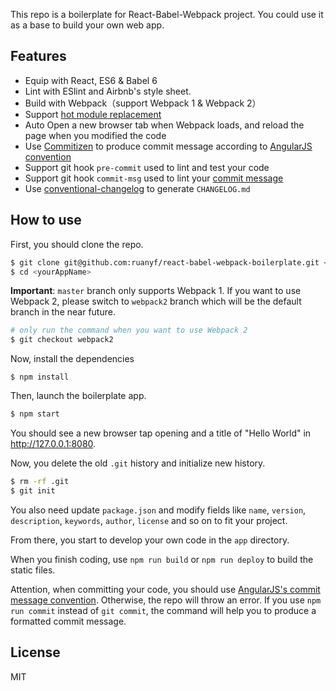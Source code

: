 This repo is a boilerplate for React-Babel-Webpack project. You could use it as a base to build your own web app.

## Features

- Equip with React, ES6 & Babel 6
- Lint with ESlint and Airbnb's style sheet.
- Build with Webpack（support Webpack 1 & Webpack 2）
- Support [hot module replacement](https://webpack.github.io/docs/hot-module-replacement.html)
- Auto Open a new browser tab when Webpack loads, and reload the page when you modified the code
- Use [Commitizen](https://github.com/commitizen/cz-cli) to produce commit message according to [AngularJS convention](https://github.com/angular/angular.js/blob/master/CONTRIBUTING.md#-git-commit-guidelines)
- Support git hook `pre-commit` used to lint and test your code
- Support git hook `commit-msg` used to lint your [commit message](https://github.com/kentcdodds/validate-commit-msg)
- Use [conventional-changelog](https://github.com/ajoslin/conventional-changelog) to generate `CHANGELOG.md`

## How to use

First, you should clone the repo.

```bash
$ git clone git@github.com:ruanyf/react-babel-webpack-boilerplate.git <yourAppName>
$ cd <yourAppName>
```

**Important**: `master` branch only supports Webpack 1. If you want to use Webpack 2, please switch to `webpack2` branch which will be the default branch in the near future.

```bash
# only run the command when you want to use Webpack 2
$ git checkout webpack2
```

Now, install the dependencies

```
$ npm install
```

Then, launch the boilerplate app.

```bash
$ npm start
```

You should see a new browser tap opening and a title of "Hello World" in http://127.0.0.1:8080.

Now, you delete the old `.git` history and initialize new history.

```bash
$ rm -rf .git
$ git init
```

You also need update `package.json` and modify fields like `name`, `version`, `description`, `keywords`, `author`, `license` and so on to fit your project.

From there, you start to develop your own code in the `app` directory.

When you finish coding, use `npm run build` or `npm run deploy` to build the static files.

Attention, when committing your code, you should use [AngularJS's commit message convention](https://github.com/angular/angular.js/blob/master/CONTRIBUTING.md#-git-commit-guidelines). Otherwise, the repo will throw an error. If you use `npm run commit` instead of `git commit`, the command will help you to produce a formatted commit message.

## License

MIT
